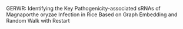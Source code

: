 GERWR: Identifying the Key Pathogenicity-associated sRNAs of Magnaporthe oryzae Infection in Rice Based on Graph Embedding and Random Walk with Restart

